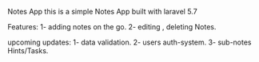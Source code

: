 Notes App
this is a simple Notes App built with laravel 5.7

Features:
1- adding notes on the go.
2- editing , deleting Notes.

upcoming updates:
1- data validation.
2- users auth-system.
3- sub-notes Hints/Tasks.